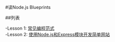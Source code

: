 #读Node.js Blueprints

##列表

-Lesson 1: [常见编程范式](/lesson1)  
-Lesson 2: [使用Node.js和Express模块开发简单网站](/lesson2)